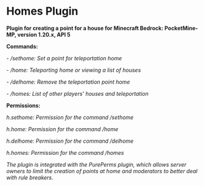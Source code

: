 # Homes Plugin
**Plugin for creating a point for a house for Minecraft Bedrock: PocketMine-MP, version 1.20.x, API 5**

**Commands:**

*- /sethome: Set a point for teleportation home*

*- /home: Teleporting home or viewing a list of houses*

*- /delhome: Remove the teleportation point home*

*- /homes: List of other players' houses and teleportation*

**Permissions:**

*h.sethome: Permission for the command /sethome*

*h.home: Permission for the command /home*

*h.delhome: Permission for the command /delhome*

*h.homes: Permission for the command /homes*

*The plugin is integrated with the PurePerms plugin, which allows server owners to limit the creation of points at home and moderators to better deal with rule breakers.*
